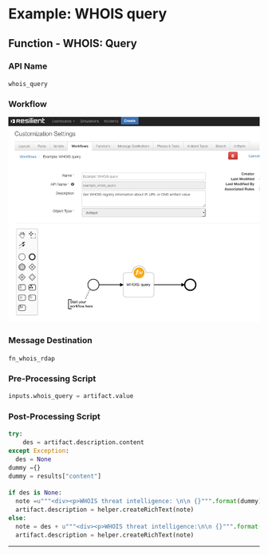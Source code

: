 <!--
    DO NOT MANUALLY EDIT THIS FILE
    THIS FILE IS AUTOMATICALLY GENERATED WITH resilient-circuits codegen
-->

# Example: WHOIS query


## Function - WHOIS: Query

### API Name
`whois_query`

### Workflow
 ![screenshot:](./screenshots/whois_workflow.png)

### Message Destination
`fn_whois_rdap`

### Pre-Processing Script
```python
inputs.whois_query = artifact.value
```

### Post-Processing Script
```python
try:
    des = artifact.description.content
except Exception:
  des = None
dummy ={}
dummy = results["content"]

if des is None:
  note =u"""<div><p>WHOIS threat intelligence: \n\n {}""".format(dummy)
  artifact.description = helper.createRichText(note)
else:
  note = des + u"""<div><p>WHOIS threat intelligence:\n\n {}""".format(dummy)
  artifact.description = helper.createRichText(note)
```

---

